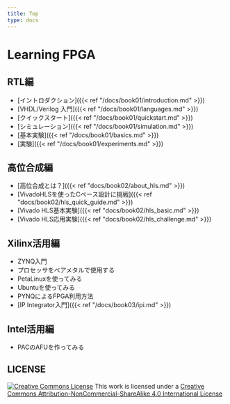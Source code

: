 ```yaml
---
title: Top
type: docs
---
```


# Learning FPGA

## RTL編

- [イントロダクション]({{< ref "/docs/book01/introduction.md" >}})
- [VHDL/Verilog 入門]({{< ref "/docs/book01/languages.md" >}})
- [クイックスタート]({{< ref "/docs/book01/quickstart.md" >}})
- [シミュレーション]({{< ref "/docs/book01/simulation.md" >}})
- [基本実験]({{< ref "/docs/book01/basics.md" >}})
- [実験]({{< ref "/docs/book01/experiments.md" >}})

## 高位合成編

- [高位合成とは？]({{< ref "docs/book02/about_hls.md" >}})
- [VivadoHLSを使ったCベース設計に挑戦]({{< ref "docs/book02/hls_quick_guide.md" >}})
- [Vivado HLS基本実験]({{< ref "docs/book02/hls_basic.md" >}})
- [Vivado HLS応用実験]({{< ref "docs/book02/hls_challenge.md" >}})

## Xilinx活用編

- ZYNQ入門
- プロセッサをベアメタルで使用する
- PetaLinuxを使ってみる
- Ubuntuを使ってみる
- PYNQによるFPGA利用方法
- [IP Integrator入門]({{< ref "/docs/book03/ipi.md" >}})

## Intel活用編

- PACのAFUを作ってみる

## LICENSE

[![Creative Commons License](https://i.creativecommons.org/l/by-nc-sa/4.0/88x31.png)](http://creativecommons.org/licenses/by-nc-sa/4.0/)
This work is licensed under a [Creative Commons Attribution-NonCommercial-ShareAlike 4.0 International License](http://creativecommons.org/licenses/by-nc-sa/4.0/)
